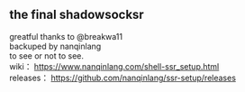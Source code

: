 ## the final shadowsocksr
greatful thanks to @breakwa11  
backuped by nanqinlang  
to see or not to see.  
wiki： https://www.nanqinlang.com/shell-ssr_setup.html  
releases： https://github.com/nanqinlang/ssr-setup/releases
